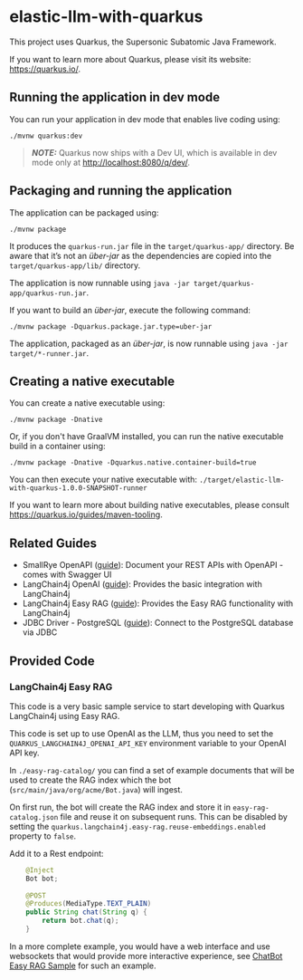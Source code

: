 # elastic-llm-with-quarkus

This project uses Quarkus, the Supersonic Subatomic Java Framework.

If you want to learn more about Quarkus, please visit its website: <https://quarkus.io/>.

## Running the application in dev mode

You can run your application in dev mode that enables live coding using:

```shell script
./mvnw quarkus:dev
```

> **_NOTE:_**  Quarkus now ships with a Dev UI, which is available in dev mode only at <http://localhost:8080/q/dev/>.

## Packaging and running the application

The application can be packaged using:

```shell script
./mvnw package
```

It produces the `quarkus-run.jar` file in the `target/quarkus-app/` directory.
Be aware that it’s not an _über-jar_ as the dependencies are copied into the `target/quarkus-app/lib/` directory.

The application is now runnable using `java -jar target/quarkus-app/quarkus-run.jar`.

If you want to build an _über-jar_, execute the following command:

```shell script
./mvnw package -Dquarkus.package.jar.type=uber-jar
```

The application, packaged as an _über-jar_, is now runnable using `java -jar target/*-runner.jar`.

## Creating a native executable

You can create a native executable using:

```shell script
./mvnw package -Dnative
```

Or, if you don't have GraalVM installed, you can run the native executable build in a container using:

```shell script
./mvnw package -Dnative -Dquarkus.native.container-build=true
```

You can then execute your native executable with: `./target/elastic-llm-with-quarkus-1.0.0-SNAPSHOT-runner`

If you want to learn more about building native executables, please consult <https://quarkus.io/guides/maven-tooling>.

## Related Guides

- SmallRye OpenAPI ([guide](https://quarkus.io/guides/openapi-swaggerui)): Document your REST APIs with OpenAPI - comes with Swagger UI
- LangChain4j OpenAI ([guide](https://docs.quarkiverse.io/quarkus-langchain4j/dev/index.html)): Provides the basic integration with LangChain4j
- LangChain4j Easy RAG ([guide](https://docs.quarkiverse.io/quarkus-langchain4j/dev/index.html)): Provides the Easy RAG functionality with LangChain4j
- JDBC Driver - PostgreSQL ([guide](https://quarkus.io/guides/datasource)): Connect to the PostgreSQL database via JDBC

## Provided Code

### LangChain4j Easy RAG

This code is a very basic sample service to start developing with Quarkus LangChain4j using Easy RAG.

This code is set up to use OpenAI as the LLM, thus you need to set the `QUARKUS_LANGCHAIN4J_OPENAI_API_KEY` environment variable to your OpenAI API key.

In `./easy-rag-catalog/` you can find a set of example documents that will be used to create the RAG index which the bot (`src/main/java/org/acme/Bot.java`) will ingest.

On first run, the bot will create the RAG index and store it in `easy-rag-catalog.json` file and reuse it on subsequent runs.
This can be disabled by setting the `quarkus.langchain4j.easy-rag.reuse-embeddings.enabled` property to `false`.

Add it to a Rest endpoint:
```java
    @Inject
    Bot bot;
    
    @POST
    @Produces(MediaType.TEXT_PLAIN)
    public String chat(String q) {
        return bot.chat(q);
    }
```

In a more complete example, you would have a web interface and use websockets that would provide more interactive experience, see [ChatBot Easy RAG Sample](https://github.com/quarkiverse/quarkus-langchain4j/tree/main/samples/chatbot-easy-rag) for such an example.